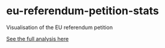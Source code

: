 # eu-referendum-petition-stats
Visualisation of the EU referendum petition

[See the full analysis here][1]

[1]: https://github.com/mindriot101/eu-referendum-petition-stats/blob/master/visualisation.ipynb
